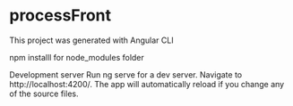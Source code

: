 # processFront

This project was generated with Angular CLI 

npm installl for node_modules folder

Development server
Run ng serve for a dev server. Navigate to http://localhost:4200/. The app will automatically reload if you change any of the source files.
